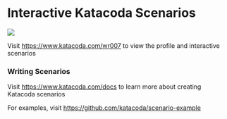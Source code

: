 # Interactive Katacoda Scenarios

[![](http://shields.katacoda.com/katacoda/wr007/count.svg)](https://www.katacoda.com/wr007 "Get your profile on Katacoda.com")

Visit https://www.katacoda.com/wr007 to view the profile and interactive scenarios

### Writing Scenarios
Visit https://www.katacoda.com/docs to learn more about creating Katacoda scenarios

For examples, visit https://github.com/katacoda/scenario-example
